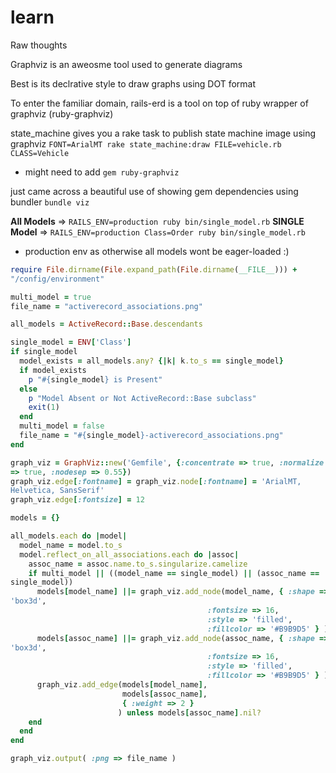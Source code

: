 learn
=====

Raw thoughts

Graphviz is an aweosme tool used to generate diagrams

Best is its declrative style to draw graphs using DOT format

To enter the familiar domain, rails-erd is a tool on top of ruby wrapper
of graphviz (ruby-graphviz)

state_machine gives you a rake task to publish state machine image using
graphviz `FONT=ArialMT rake state_machine:draw FILE=vehicle.rb CLASS=Vehicle`
- might need to add `gem ruby-graphviz`

just came across a beautiful use of showing gem dependencies using
bundler `bundle viz`

**All Models** => `RAILS_ENV=production ruby bin/single_model.rb`
**SINGLE Model** => `RAILS_ENV=production Class=Order ruby bin/single_model.rb`
- production env as otherwise all models wont be eager-loaded :)

```ruby
require File.dirname(File.expand_path(File.dirname(__FILE__))) +
"/config/environment"

multi_model = true
file_name = "activerecord_associations.png"

all_models = ActiveRecord::Base.descendants

single_model = ENV['Class']
if single_model
  model_exists = all_models.any? {|k| k.to_s == single_model}
  if model_exists
    p "#{single_model} is Present"
  else
    p "Model Absent or Not ActiveRecord::Base subclass"
    exit(1)
  end
  multi_model = false
  file_name = "#{single_model}-activerecord_associations.png"
end

graph_viz = GraphViz::new('Gemfile', {:concentrate => true, :normalize
=> true, :nodesep => 0.55})
graph_viz.edge[:fontname] = graph_viz.node[:fontname] = 'ArialMT,
Helvetica, SansSerif'
graph_viz.edge[:fontsize] = 12

models = {}

all_models.each do |model|
  model_name = model.to_s
  model.reflect_on_all_associations.each do |assoc|
    assoc_name = assoc.name.to_s.singularize.camelize
    if multi_model || ((model_name == single_model) || (assoc_name ==
single_model))
      models[model_name] ||= graph_viz.add_node(model_name, { :shape =>
'box3d',
                                            :fontsize => 16,
                                            :style => 'filled',
                                            :fillcolor => '#B9B9D5' } )
      models[assoc_name] ||= graph_viz.add_node(assoc_name, { :shape =>
'box3d',
                                            :fontsize => 16,
                                            :style => 'filled',
                                            :fillcolor => '#B9B9D5' } )
      graph_viz.add_edge(models[model_name],
                         models[assoc_name],
                         { :weight => 2 }
                        ) unless models[assoc_name].nil?
    end
  end
end

graph_viz.output( :png => file_name )
```
